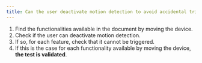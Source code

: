 ```yaml
---
title: Can the user deactivate motion detection to avoid accidental triggering of the functionality (except in particular cases)?
---
```


1. Find the functionalities available in the document by moving the device.
2. Check if the user can deactivate motion detection.
3. If so, for each feature, check that it cannot be triggered.
4. If this is the case for each functionality available by moving the device, **the test is validated**.